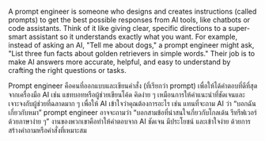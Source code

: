 A prompt engineer is someone who designs and creates instructions (called prompts) to get the best possible responses from AI tools, like chatbots or code assistants. Think of it like giving clear, specific directions to a super-smart assistant so it understands exactly what you want. For example, instead of asking an AI, "Tell me about dogs," a prompt engineer might ask, "List three fun facts about golden retrievers in simple words." Their job is to make AI answers more accurate, helpful, and easy to understand by crafting the right questions or tasks.

Prompt engineer คือคนที่ออกแบบและเขียนคำสั่ง (ที่เรียกว่า prompt) เพื่อให้ได้คำตอบที่ดีที่สุด จากเครื่องมือ AI เช่น แชทบอทหรือผู้ช่วยเขียนโค้ด คิดง่าย ๆ เหมือนการให้คำแนะนำที่ชัดเจนและเจาะจงกับผู้ช่วยที่ฉลาดมาก ๆ เพื่อให้ AI เข้าใจว่าคุณต้องการอะไร เช่น แทนที่จะถาม AI ว่า “บอกฉันเกี่ยวกับหมา” prompt engineer อาจจะถามว่า “บอกสามข้อที่น่าสนใจเกี่ยวกับโกลเด้น รีทรีฟเวอร์ด้วยภาษาง่าย ๆ” งานของพวกเขาคือทำให้คำตอบจาก AI ชัดเจน มีประโยชน์ และเข้าใจง่าย ด้วยการสร้างคำถามหรือคำสั่งที่เหมาะสม


